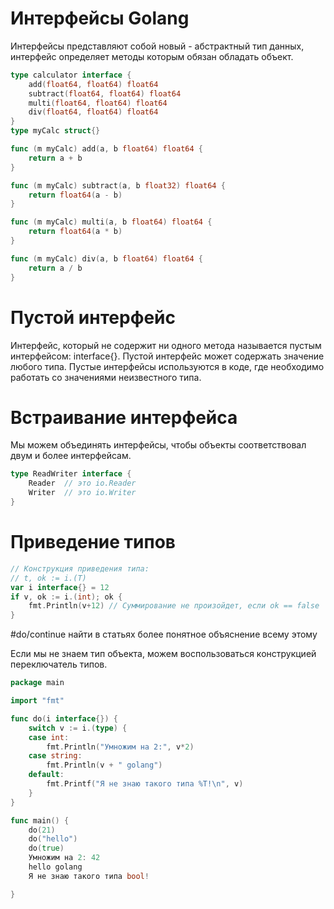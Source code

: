 # Интерфейсы Golang
Интерфейсы представляют собой новый - абстрактный тип данных, интерфейс определяет методы которым обязан обладать объект.
```go
type calculator interface {
	add(float64, float64) float64
	subtract(float64, float64) float64
	multi(float64, float64) float64
	div(float64, float64) float64
}
type myCalc struct{}

func (m myCalc) add(a, b float64) float64 {
	return a + b
}

func (m myCalc) subtract(a, b float32) float64 {
	return float64(a - b)
}

func (m myCalc) multi(a, b float64) float64 {
	return float64(a * b)
}

func (m myCalc) div(a, b float64) float64 {
	return a / b
}
```

# Пустой интерфейс
Интерфейс, который не содержит ни одного метода называется пустым интерфейсом: interface{}. Пустой интерфейс может содержать значение любого типа. Пустые интерфейсы используются в коде, где необходимо работать со значениями неизвестного типа.

# Встраивание интерфейса
Мы можем объединять интерфейсы, чтобы объекты соответствовал двум и более интерфейсам.
```go
type ReadWriter interface {
    Reader  // это io.Reader
    Writer  // это io.Writer
}
```

# Приведение типов

```go
// Конструкция приведения типа:
// t, ok := i.(T)
var i interface{} = 12
if v, ok := i.(int); ok {
	fmt.Println(v+12) // Суммирование не произойдет, если ok == false
}
```
#do/continue найти в статьях более понятное объяснение всему этому

Если мы не знаем тип объекта, можем воспользоваться конструкцией переключатель типов.
```go
package main

import "fmt"

func do(i interface{}) {
	switch v := i.(type) {
	case int:
		fmt.Println("Умножим на 2:", v*2)
	case string:
		fmt.Println(v + " golang")
	default:
		fmt.Printf("Я не знаю такого типа %T!\n", v)
	}
}

func main() {
	do(21)
	do("hello")
	do(true)
	Умножим на 2: 42
	hello golang
	Я не знаю такого типа bool!

}
```